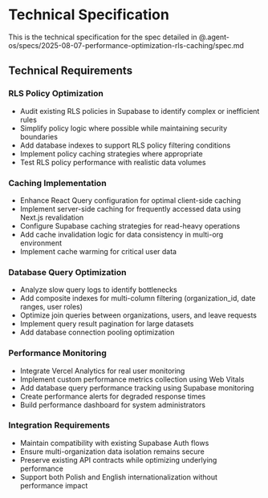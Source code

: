 # Technical Specification

This is the technical specification for the spec detailed in @.agent-os/specs/2025-08-07-performance-optimization-rls-caching/spec.md

## Technical Requirements

### RLS Policy Optimization
- Audit existing RLS policies in Supabase to identify complex or inefficient rules
- Simplify policy logic where possible while maintaining security boundaries
- Add database indexes to support RLS policy filtering conditions
- Implement policy caching strategies where appropriate
- Test RLS policy performance with realistic data volumes

### Caching Implementation
- Enhance React Query configuration for optimal client-side caching
- Implement server-side caching for frequently accessed data using Next.js revalidation
- Configure Supabase caching strategies for read-heavy operations
- Add cache invalidation logic for data consistency in multi-org environment
- Implement cache warming for critical user data

### Database Query Optimization
- Analyze slow query logs to identify bottlenecks
- Add composite indexes for multi-column filtering (organization_id, date ranges, user roles)
- Optimize join queries between organizations, users, and leave requests
- Implement query result pagination for large datasets
- Add database connection pooling optimization

### Performance Monitoring
- Integrate Vercel Analytics for real user monitoring
- Implement custom performance metrics collection using Web Vitals
- Add database query performance tracking using Supabase monitoring
- Create performance alerts for degraded response times
- Build performance dashboard for system administrators

### Integration Requirements
- Maintain compatibility with existing Supabase Auth flows
- Ensure multi-organization data isolation remains secure
- Preserve existing API contracts while optimizing underlying performance
- Support both Polish and English internationalization without performance impact